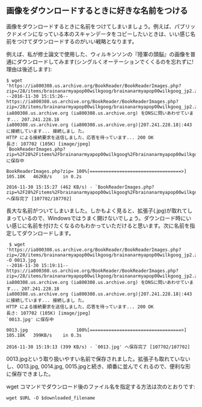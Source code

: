 ## 画像をダウンロードするときに好きな名前をつける
画像をダウンロードするときに名前をつけてしまいましょう。例えば、パブリックドメインになっている本のスキャンデータをコピーしたいときは、いい感じ名前をつけてダウンロードするのがいい戦略となります。

例えば、私が修士論文で使用した、ウィルキンソンの『陸軍の頭脳』の画像を普通にダウンロードしてみます(シングルくオーテーションでくくるのを忘れずに!理由は後述します):

```
$ wget 'https://ia800308.us.archive.org/BookReader/BookReaderImages.php?zip=/28/items/brainanarmyapop00wilkgoog/brainanarmyapop00wilkgoog_jp2.zip&file=brainanarmyapop00wilkgoog_jp2/brainanarmyapop00wilkgoog_0013.jp2&scale=4&rotate=0'
--2016-11-30 15:15:26--  https://ia800308.us.archive.org/BookReader/BookReaderImages.php?zip=/28/items/brainanarmyapop00wilkgoog/brainanarmyapop00wilkgoog_jp2.zip&file=brainanarmyapop00wilkgoog_jp2/brainanarmyapop00wilkgoog_0013.jp2&scale=4&rotate=0
ia800308.us.archive.org (ia800308.us.archive.org) をDNSに問いあわせています... 207.241.228.18
ia800308.us.archive.org (ia800308.us.archive.org)|207.241.228.18|:443 に接続しています... 接続しまし た。
HTTP による接続要求を送信しました、応答を待っています... 200 OK
長さ: 107702 (105K) [image/jpeg]
`BookReaderImages.php?zip=%2F28%2Fitems%2Fbrainanarmyapop00wilkgoog%2Fbrainanarmyapop00wilkgoog_jp2.zip&file=brainanarmyapop00wilkgoog_jp2%2Fbrainanarmyapop00wilkgoog_0013.jp2&scale=4&rotate=0' に保存中

BookReaderImages.php?zip= 100%[==================================>] 105.18K   462KB/s    in 0.2s    

2016-11-30 15:15:27 (462 KB/s) - `BookReaderImages.php?zip=%2F28%2Fitems%2Fbrainanarmyapop00wilkgoog%2Fbrainanarmyapop00wilkgoog_jp2.zip&file=brainanarmyapop00wilkgoog_jp2%2Fbrainanarmyapop00wilkgoog_0013.jp2&scale=4&rotate=0' へ保存完了 [107702/107702]
```

長大な名前がついてしまいました。しかもよく見ると、拡張子(.jpg)が取れてしまっているので、Windowsではうまく開けないでしょう。ダウンロード時にいい感じに名前を付けたくなるのもわかっていただけると思います。次に名前を指定してダウンロードします。

```
 $ wget 'https://ia800308.us.archive.org/BookReader/BookReaderImages.php?zip=/28/items/brainanarmyapop00wilkgoog/brainanarmyapop00wilkgoog_jp2.zip&file=brainanarmyapop00wilkgoog_jp2/brainanarmyapop00wilkgoog_0013.jp2&scale=4&rotate=0' -O 0013.jpg
--2016-11-30 15:19:11--  https://ia800308.us.archive.org/BookReader/BookReaderImages.php?zip=/28/items/brainanarmyapop00wilkgoog/brainanarmyapop00wilkgoog_jp2.zip&file=brainanarmyapop00wilkgoog_jp2/brainanarmyapop00wilkgoog_0013.jp2&scale=4&rotate=0
ia800308.us.archive.org (ia800308.us.archive.org) をDNSに問いあわせています... 207.241.228.18
ia800308.us.archive.org (ia800308.us.archive.org)|207.241.228.18|:443 に接続しています... 接続しまし た。
HTTP による接続要求を送信しました、応答を待っています... 200 OK
長さ: 107702 (105K) [image/jpeg]
`0013.jpg' に保存中

0013.jpg                  100%[==================================>] 105.18K   399KB/s    in 0.3s    

2016-11-30 15:19:13 (399 KB/s) - `0013.jpg' へ保存完了 [107702/107702]
```

0013.jpgという取り扱いやすい名前で保存されました。拡張子も取れていないし、0013.jpg, 0014.jpg, 0015.jpgと続き、順番に並んでくれるので、便利な形に保存できました。

wget コマンドでダウンロード後のファイル名を指定する方法は次のとおりです:
```
wget $URL -O $downloaded_filename
```